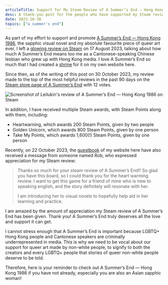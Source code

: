 ```yaml
---
articleTitle: Support for My Steam Review of A Summer’s End — Hong Kong 1986
desc: A thank-you post for the people who have supported my Steam review of A Summer’s End — Hong Kong 1986.
date: 2023-10-30
topics: ["a summer's end"]
---
```


As part of my effort to support and promote [A Summer’s End — Hong Kong 1986](https://www.asummersend.com/), the sapphic visual novel and my absolute favourite piece of queer art ever, I left a [glowing review on Steam](https://steamcommunity.com/id/leilukin/recommended/1111370/) on 17 August 2023, talking about how much A Summer’s End means too me as a Cantonese-speaking Chinese lesbian who grew up with Hong Kong media. I love A Summer’s End so much that I had created a [shrine](/shrines/asummersend/) for it on my own website here.

Since then, as of the writing of this post on 30 October 2023, my review made to the top of the most helpful reviews in the past 90 days on the [Steam store page of A Summer’s End](https://steamcommunity.com/app/1111370) with 12 votes.

![Screenshot of Leilukin's review of A Summer’s End — Hong Kong 1986 on Steam](/assets/images/posts/a-summers-end-review/My-review-for-A-Summer-s-End-on-Steam.avif)

In addition, I have received multiple Steam awards, with Steam Points along with them, including:

*   Heartwarning, which awards 200 Steam Points, given by two people
*   Golden Unicorn, which awards 800 Steam Points, given by one person
*   Take My Points, which awards 1,600(!) Steam Points, given by one person

Recently, on 22 October 2023, the [guestbook](https://web.archive.org/web/20240528231121/https%3A%2F%2Fleilukin.123guestbook.com%2F) of my website here have also received a message from someone named Rob, who expressed appreciation for my Steam review:

> Thanks so much for your steam review of A Summer’s End!! So glad you have this board, so I could thank you for the heart warming review. I want to get this game for a friend of mine who is new to speaking english, and the story definitely will resonate with her.
>
> I am introducing her to visual novels to hopefully help aid in her learning and practice.

I am amazed by the amount of appreciation my Steam review of A Summer’s End has been given. Thank you! A Summer’s End truly deserves all the love and support it can get.

I cannot stress enough that A Summer’s End is important because LGBTQ+ Hong Kong people and Cantonese speakers are criminally underrepresented in media. This is why we need to be vocal about our support for queer art made by non-white people, to signify to both the creators and every LGBTQ+ people that stories of queer non-white people deserve to be told.

Therefore, here is your reminder to check out A Summer’s End — Hong Kong 1986 if you have not already, especially you are also an Asian sapphic woman!
